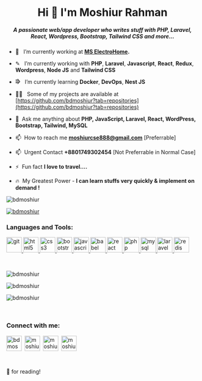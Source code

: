 <h1 align="center">Hi 👋 I'm Moshiur Rahman</h1>

<h5 align="center">A passionate web/app developer who writes stuff with PHP, Laravel, React, Wordpress, Bootstrap, Tailwind CSS and more...</h5>


- 🔭  &nbsp; I’m currently working at **[MS ElectroHome](https://www.mselectrohome.com/).**

- ✎ &nbsp; I’m currently working with  **PHP**, **Laravel**, **Javascript**, **React**, **Redux**, **Wordpress**, **Node JS** and **Tailwind CSS**

- ⭆  &nbsp; I’m currently learning **Docker**, **DevOps**, **Nest JS**

- 👨‍💻  &nbsp; Some of my projects are available at [https://github.com/bdmoshiur?tab=repositories](https://github.com/bdmoshiur?tab=repositories)

- 💬  &nbsp;Ask me anything about **PHP, JavaScript, Laravel, React, WordPress, Bootstrap, Tailwind, MySQL**

- 📫  &nbsp;How to reach me **moshiurcse888@gmail.com** [Preferrable]

- 📫  &nbsp;Urgent Contact **+8801749302454** [Not Preferrable in Normal Case]

- ⚡  &nbsp;Fun fact **I love to travel....**

- 🔥 &nbsp;My Greatest Power - **I can learn stuffs very quickly & implement on demand !**


<p align="left"> <img src="https://komarev.com/ghpvc/?username=bdmoshiur&label=Profile%20views&color=0e75b6&style=flat" alt="bdmoshiur" /> </p>

<p align="left"> <a href="https://github.com/ryo-ma/github-profile-trophy"><img src="https://github-profile-trophy.vercel.app/?username=bdmoshiur" alt="bdmoshiur" /></a> </p>

<h3 align="left">Languages and Tools:</h3>

<p align="left"><a href="https://git-scm.com/" target="_blank"> <img src="https://www.vectorlogo.zone/logos/git-scm/git-scm-icon.svg" alt="git" width="40" height="40"/> </a> <a href="https://www.w3.org/html/" target="_blank"> <img src="https://img.icons8.com/dusk/64/000000/html-5.png" alt="html5" width="40" height="40"/> </a><a href="https://www.w3schools.com/css/" target="_blank"> <img src="https://img.icons8.com/color/48/000000/css3.png" alt="css3" width="40" height="40"/> </a><a href="https://getbootstrap.com" target="_blank"> <img src="https://img.icons8.com/color/48/000000/bootstrap.png" alt="bootstrap" width="40" height="40"/> </a><a href="https://developer.mozilla.org/en-US/docs/Web/JavaScript" target="_blank"> <img src="https://img.icons8.com/color/48/000000/javascript.png" alt="javascript" width="40" height="40"/> </a><a href="https://babeljs.io/" target="_blank"> <img src="https://img.icons8.com/wired/64/000000/babel.png" alt="babel" width="40" height="40"/> </a><a href="https://reactjs.org/" target="_blank"> <img src="https://img.icons8.com/plasticine/48/000000/react.png" alt="react" width="40" height="40"/> </a><a href="https://www.php.net" target="_blank"> <img src="https://img.icons8.com/color/48/000000/php.png" alt="php" width="40" height="40"/> </a><a href="https://www.mysql.com/" target="_blank"> <img src="https://img.icons8.com/color/48/000000/mysql.png" alt="mysql" width="40" height="40"/> </a><a href="https://laravel.com/" target="_blank"> <img src="https://img.icons8.com/fluent/48/000000/laravel.png" alt="laravel" width="40" height="40"/> </a><a href="https://redis.io" target="_blank"> <img src="https://img.icons8.com/color/48/000000/redis.png" alt="redis" width="40" height="40"/></a></p>

<br />
<p align="left"><img src="https://github-readme-stats.vercel.app/api/top-langs?username=bdmoshiur&show_icons=true&locale=en&layout=compact&theme=radical" alt="bdmoshiur" /></p>

<p><img align="center" src="https://github-readme-stats.vercel.app/api?username=bdmoshiur&show_icons=true&locale=en&theme=radical" alt="bdmoshiur" /></p>

<p><img align="center" src="https://github-readme-streak-stats.herokuapp.com/?user=bdmoshiur&theme=radical" alt="bdmoshiur" /></p>

<br />

<h3 align="left">Connect with me:</h3>

<p align="left"><a href="https://www.linkedin.com/in/moshiurrahman-100/" target="blank"><img align="center" src="https://cdn.uconnectlabs.com/wp-content/uploads/sites/48/2018/09/linkedin-480x480.jpg?v=3612" alt="bdmoshiur" height="40" width="40" /></a> &nbsp;<a href="https://stackoverflow.com/users/14521871/moshiur" target="blank"><img align="center" src="https://img2.pngio.com/stackoverflow-icon-stack-overflow-png-512_512.png" alt="moshiur" height="40" width="40" /></a> &nbsp;<a href="https://www.facebook.com/moshiurcse888" target="blank"><img align="center" src="https://upload.wikimedia.org/wikipedia/commons/4/44/Facebook_Logo.png" alt="moshiur" height="40" width="40" /></a> &nbsp;<a href="https://www.hackerrank.com/moshiurcse888" target="blank"><img align="center" src="https://upload.wikimedia.org/wikipedia/commons/6/65/HackerRank_logo.png" alt="moshiur" height="40" width="40" /></a></p>
<br />

🙏 for reading!
